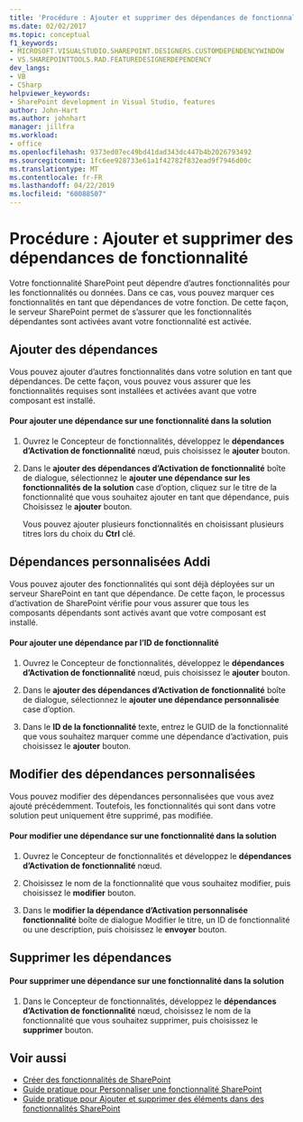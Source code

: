 ```yaml
---
title: 'Procédure : Ajouter et supprimer des dépendances de fonctionnalité | Microsoft Docs'
ms.date: 02/02/2017
ms.topic: conceptual
f1_keywords:
- MICROSOFT.VISUALSTUDIO.SHAREPOINT.DESIGNERS.CUSTOMDEPENDENCYWINDOW
- VS.SHAREPOINTTOOLS.RAD.FEATUREDESIGNERDEPENDENCY
dev_langs:
- VB
- CSharp
helpviewer_keywords:
- SharePoint development in Visual Studio, features
author: John-Hart
ms.author: johnhart
manager: jillfra
ms.workload:
- office
ms.openlocfilehash: 9373ed07ec49bd41dad343dc447b4b2026793492
ms.sourcegitcommit: 1fc6ee928733e61a1f42782f832ead9f7946d00c
ms.translationtype: MT
ms.contentlocale: fr-FR
ms.lasthandoff: 04/22/2019
ms.locfileid: "60088507"
---
```

# <a name="how-to-add-and-remove-feature-dependencies"></a>Procédure : Ajouter et supprimer des dépendances de fonctionnalité
  Votre fonctionnalité SharePoint peut dépendre d’autres fonctionnalités pour les fonctionnalités ou données. Dans ce cas, vous pouvez marquer ces fonctionnalités en tant que dépendances de votre fonction. De cette façon, le serveur SharePoint permet de s’assurer que les fonctionnalités dépendantes sont activées avant votre fonctionnalité est activée.

## <a name="add-dependencies"></a>Ajouter des dépendances
 Vous pouvez ajouter d’autres fonctionnalités dans votre solution en tant que dépendances. De cette façon, vous pouvez vous assurer que les fonctionnalités requises sont installées et activées avant que votre composant est installé.

#### <a name="to-add-a-dependency-on-a-feature-in-the-solution"></a>Pour ajouter une dépendance sur une fonctionnalité dans la solution

1. Ouvrez le Concepteur de fonctionnalités, développez le **dépendances d’Activation de fonctionnalité** nœud, puis choisissez le **ajouter** bouton.

2. Dans le **ajouter des dépendances d’Activation de fonctionnalité** boîte de dialogue, sélectionnez le **ajouter une dépendance sur les fonctionnalités de la solution** case d’option, cliquez sur le titre de la fonctionnalité que vous souhaitez ajouter en tant que dépendance, puis Choisissez le **ajouter** bouton.

     Vous pouvez ajouter plusieurs fonctionnalités en choisissant plusieurs titres lors du choix du **Ctrl** clé.

## <a name="addi-custom-dependencies"></a>Dépendances personnalisées Addi
 Vous pouvez ajouter des fonctionnalités qui sont déjà déployées sur un serveur SharePoint en tant que dépendance. De cette façon, le processus d’activation de SharePoint vérifie pour vous assurer que tous les composants dépendants sont activés avant que votre composant est installé.

#### <a name="to-add-a-dependency-by-the-feature-id"></a>Pour ajouter une dépendance par l’ID de fonctionnalité

1. Ouvrez le Concepteur de fonctionnalités, développez le **dépendances d’Activation de fonctionnalité** nœud, puis choisissez le **ajouter** bouton.

2. Dans le **ajouter des dépendances d’Activation de fonctionnalité** boîte de dialogue, sélectionnez le **ajouter une dépendance personnalisée** case d’option.

3. Dans le **ID de la fonctionnalité** texte, entrez le GUID de la fonctionnalité que vous souhaitez marquer comme une dépendance d’activation, puis choisissez le **ajouter** bouton.

## <a name="edit-custom-dependencies"></a>Modifier des dépendances personnalisées
 Vous pouvez modifier des dépendances personnalisées que vous avez ajouté précédemment. Toutefois, les fonctionnalités qui sont dans votre solution peut uniquement être supprimé, pas modifiée.

#### <a name="to-change-a-dependency-on-a-feature-in-the-solution"></a>Pour modifier une dépendance sur une fonctionnalité dans la solution

1. Ouvrez le Concepteur de fonctionnalités et développez le **dépendances d’Activation de fonctionnalité** nœud.

2. Choisissez le nom de la fonctionnalité que vous souhaitez modifier, puis choisissez le **modifier** bouton.

3. Dans le **modifier la dépendance d’Activation personnalisée fonctionnalité** boîte de dialogue Modifier le titre, un ID de fonctionnalité ou une description, puis choisissez le **envoyer** bouton.

## <a name="remove-dependencies"></a>Supprimer les dépendances

#### <a name="to-remove-a-dependency-on-a-feature-in-the-solution"></a>Pour supprimer une dépendance sur une fonctionnalité dans la solution

1. Dans le Concepteur de fonctionnalités, développez le **dépendances d’Activation de fonctionnalité** nœud, choisissez le nom de la fonctionnalité que vous souhaitez supprimer, puis choisissez le **supprimer** bouton.

## <a name="see-also"></a>Voir aussi
- [Créer des fonctionnalités de SharePoint](../sharepoint/creating-sharepoint-features.md)
- [Guide pratique pour Personnaliser une fonctionnalité SharePoint](../sharepoint/how-to-customize-a-sharepoint-feature.md)
- [Guide pratique pour Ajouter et supprimer des éléments dans des fonctionnalités SharePoint](../sharepoint/how-to-add-and-remove-items-to-sharepoint-features.md)
